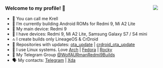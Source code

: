 ### Welcome to my profile! 🤟 [<img align="right" src="https://user-images.githubusercontent.com/93985232/194731947-2106c79a-5ec8-4206-a496-2dc8c2213a24.gif"/>](https://sfw.furaffinity.net/view/26665049/)
- 👤 You can call me Krell 
- 📱 I’m currently building Android ROMs for Redmi 9, Mi A2 Lite
- 📲 My main device: Redmi 9
- 📝 I have devices: Redmi 9, Mi A2 Lite, Samsung Galaxy S7 / S4 mini
- 🔝 I create builds only LineageOS & CrDroid
- 🤙 Repositories with updates: [ota_update](https://github.com/WolfAURman/ota_update) | [crdroid_ota_update](https://github.com/WolfAURman/crdroid_ota_update)
- 🐧 I use Linux systems. Love [Arch](https://archlinux.org/) | [Fedora](https://getfedora.org/en/) | [Rocky](https://rockylinux.org/)
- 👥 My Telegram Group [@WolfAURmanRedmi9Builds](https://t.me/WolfAURmanRedmi9Builds)
- 🗣 My contacts: [Telegram](https://t.me/red_hat_interprise13) | [Xda](https://forum.xda-developers.com/m/furry__wolf.11566643/)

